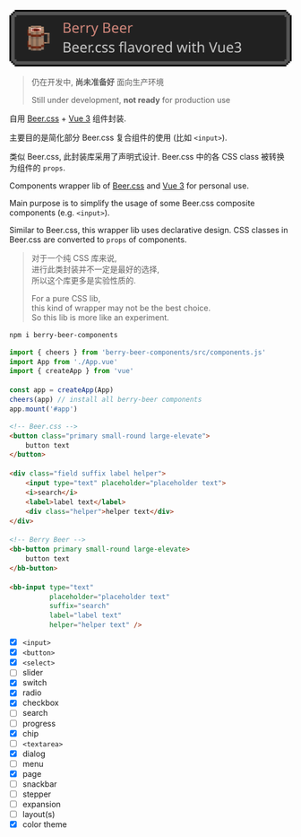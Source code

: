 ![Berry Beer](docs/berry-beer.svg "berry beer")

> 仍在开发中, **尚未准备好** 面向生产环境
> 
> Still under development, **not ready** for production use

自用 [Beer.css](https://www.beercss.com/) + [Vue 3](https://cn.vuejs.org/) 组件封装.

主要目的是简化部分 Beer.css 复合组件的使用 (比如 `<input>`).

类似 Beer.css, 此封装库采用了声明式设计.
Beer.css 中的各 CSS class 被转换为组件的 `props`.

Components wrapper lib of [Beer.css](https://www.beercss.com/) and [Vue 3](https://vuejs.org/) for personal use.

Main purpose is to simplify the usage of some Beer.css composite components (e.g. `<input>`).

Similar to Beer.css, this wrapper lib uses declarative design.
CSS classes in Beer.css are converted to `props` of components.

> 对于一个纯 CSS 库来说,  
> 进行此类封装并不一定是最好的选择,  
> 所以这个库更多是实验性质的.
>
> For a pure CSS lib,  
> this kind of wrapper may not be the best choice.  
> So this lib is more like an experiment.

```bash
npm i berry-beer-components
```

```javascript
import { cheers } from 'berry-beer-components/src/components.js'
import App from './App.vue'
import { createApp } from 'vue'

const app = createApp(App)
cheers(app) // install all berry-beer components
app.mount('#app')
```

```html
<!-- Beer.css -->
<button class="primary small-round large-elevate">
    button text
</button>

<div class="field suffix label helper">
    <input type="text" placeholder="placeholder text">
    <i>search</i>
    <label>label text</label>
    <div class="helper">helper text</div>
</div>

<!-- Berry Beer -->
<bb-button primary small-round large-elevate>
    button text
</bb-button>

<bb-input type="text"
          placeholder="placeholder text"
          suffix="search"
          label="label text"
          helper="helper text" />
```

- [x] `<input>`
- [x] `<button>`
- [x] `<select>`
- [ ] slider
- [x] switch
- [x] radio
- [x] checkbox
- [ ] search
- [ ] progress
- [x] chip
- [ ] `<textarea>`
- [x] dialog
- [ ] menu
- [x] page
- [ ] snackbar
- [ ] stepper
- [ ] expansion
- [ ] layout(s)
- [x] color theme
